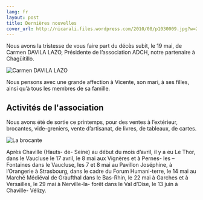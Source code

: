 ```yaml
---
lang: fr
layout: post
title: Dernières nouvelles
cover_url: http://nicarali.files.wordpress.com/2010/08/p1030009.jpg?w=200&h=300
---
```


Nous avons la tristesse de vous faire part du décès subit, le 19 mai, de Carmen DAVILA LAZO, Présidente de l’association ADCH, notre partenaire à Chagüitillo.

![Carmen DAVILA LAZO](http://nicarali.files.wordpress.com/2010/08/p1030009.jpg?w=200&h=300)

Nous pensons avec une grande affection à Vicente, son mari, à ses filles, ainsi qu’à tous les membres de sa famille.


## Activités de l'association

Nous avons été de sortie ce printemps, pour des ventes à l’extérieur, brocantes, vide-greniers, vente d’artisanat, de livres, de tableaux, de cartes. 

![La brocante](http://nicarali.files.wordpress.com/2010/08/le-thor-cathy-laurence-client.jpg?w=300&h=225)

Après Chaville (Hauts- de- Seine) au début du mois d’avril, il y a eu Le Thor, dans le Vaucluse le 17 avril, le 8 mai aux Vignères et à Pernes- les – Fontaines dans le Vaucluse, les 7 et 8 mai au Pavillon Joséphine, à l’Orangerie à Strasbourg, dans le cadre du Forum Humani-terre, le 14 mai au Marché Médiéval de Graufthal dans le Bas-Rhin, le 22 mai à Garches et à Versailles, le 29 mai à Nerville-la- forêt dans le Val d’Oise,  le 13 juin à Chaville- Vélizy.                                                                                                                            
